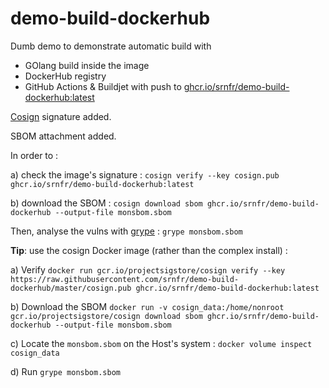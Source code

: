 # demo-build-dockerhub

Dumb demo to demonstrate automatic build with 
- GOlang build inside the image
- DockerHub registry
- GitHub Actions & Buildjet with push to [ghcr.io/srnfr/demo-build-dockerhub:latest](https://ghcr.io/srnfr/demo-build-dockerhub:latest)

[Cosign](https://docs.sigstore.dev/cosign/installation/#container-images) signature added.

SBOM attachment added.


In order to   :

a) check the image's signature : 
```cosign verify --key cosign.pub ghcr.io/srnfr/demo-build-dockerhub:latest```

b) download the SBOM : 
```cosign download sbom ghcr.io/srnfr/demo-build-dockerhub --output-file monsbom.sbom```

Then, analyse the vulns with [grype](https://github.com/anchore/grype) : 
```grype monsbom.sbom```

__Tip__: use the cosign Docker image  (rather than the complex install) :

a) Verify
```docker run gcr.io/projectsigstore/cosign verify --key https://raw.githubusercontent.com/srnfr/demo-build-dockerhub/master/cosign.pub ghcr.io/srnfr/demo-build-dockerhub:latest```

b) Download the SBOM
```docker run -v cosign_data:/home/nonroot gcr.io/projectsigstore/cosign download sbom ghcr.io/srnfr/demo-build-dockerhub --output-file monsbom.sbom```

c) Locate the ```monsbom.sbom``` on the Host's system :
```docker volume inspect cosign_data```

d) Run ```grype monsbom.sbom```
